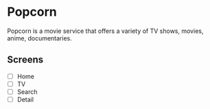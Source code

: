 # Popcorn

Popcorn is a movie service that offers a variety of TV shows, movies, anime, documentaries.

## Screens

- [ ] Home
- [ ] TV
- [ ] Search
- [ ] Detail
